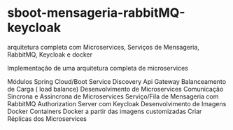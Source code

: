 # sboot-mensageria-rabbitMQ-keycloak
arquitetura completa com Microservices, Serviços de Mensageria, RabbitMQ, Keycloak e docker

Implementação de uma arquitetura completa de microservices

Módulos Spring Cloud/Boot
Service Discovery
Api Gateway
Balanceamento de Carga ( load balance)
Desenvolvimento de Microservices
Comunicação Sincrona e Assincrona de Microservices
Serviço/Fila de Mensageria com RabbitMQ
Authorization Server com Keycloak
Desenvolvimento de Imagens Docker
Containers Docker a partir das imagens customizadas
Criar Réplicas dos Microservices
